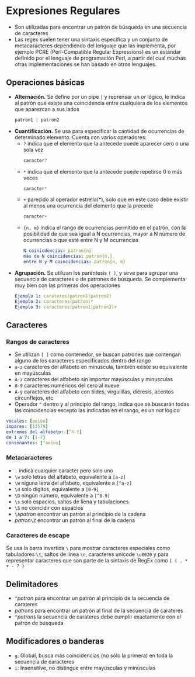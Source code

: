 # Expresiones Regulares
- Son utilizadas para encontrar un patrón de búsqueda en una secuencia de caracteres
- Las regex suelen tener una sintaxis específica y un conjunto de metacaracteres dependiendo del lenguaje que las implementa, por ejemplo PCRE (Perl-Compatible Regular Expressions) es un estándar definido por el lenguaje de programación Perl, a partir del cual muchas otras implementaciones se han basado en otros lenguajes.

## Operaciones básicas
- __Alternación.__ Se define por un pipe ` | ` y reprensar un _or_ lógico, le indica al patrón que existe una coincidencia entre cualquiera de los elementos que aparezcan a sus lados
    ~~~ js
    patron1 | patron2
    ~~~
- __Cuantificación.__ Se usa para especificar la cantidad de ocurrencias de determinado elemento. Cuenta con varios operadores:
    * ` ? ` indica que el elemento que la antecede puede aparecer cero o una sola vez
        ~~~ js
        caracter?
        ~~~
    * ` * ` indica que el elemento que la antecede puede repetirse 0 o más veces
        ~~~ js
        caracter*
        ~~~
    * ` + ` parecido al operador estrella(*), solo que en este caso debe existir al menos una ocurrencia del elemento que la precede
        ~~~ js
        caracter+
        ~~~
    * `{n, m}` indica el rango de ocurrencias permitido en el patrón, con la posibilidad de que sea igual a N ocurrencias, mayor a N número de ocurrencias o que esté entre N y M ocurrencias
        ~~~ yaml
        N coinicdencias: patron{n}
        más de N coincidencias: patron{n,}
        entre N y M coincidencias: patron{n, m}
        ~~~
- __Agrupación.__ Se utilizan los paréntesis `( )`, y sirve para agrupar una secuencia de caracteres o de patrones de búsqueda. Se complementa muy bien con las primeras dos operaciones
    ~~~ yaml
    Ejemplo 1: carateres(patron1|patron2)
    Ejemplo 2: caracteres(patron)*
    Ejemplo 3: caracteres(patron1|patron2)+
    ~~~


## Caracteres
### Rangos de caracteres
- Se utilizan `[ ]` como contenedor, se buscan patrones que contengan alguno de los caracteres especificados dentro del rango
- `a-z` caracteres del alfabeto en minúscula, también existe su equivalente en mayúsculas
- `A-z` caracteres del alfabeto sin importar mayúsculas y mínusculas
- `0-9` caracteres numéricos del cero al nueve
- `À-ÿ` caracteres del alfabeto con tildes, virgulillas, diéresis, acentos circunflejos, etc
- Operador ` ^ ` dentro y al principio del rango, indica que se buscarán todas las coincidencias excepto las indicadas en el rango, es un _not_ lógico
~~~ yaml
vocales: [aeiou]
impares: [13579]
extremos del alfabeto: [^h-t]
de 1 a 7: [1-7]
consonantes: [^aeiou]
~~~

### Metacaracteres
- ` . ` indica cualquier caracter pero solo uno
- `\w` solo letras del alfabeto, equivalente a `[a-z]`
- `\W` niguna letra del alfabeto, equivalente a `[^a-z]`
- `\d` solo digitos, equivalente a `[0-9]`
- `\D` ningún número, equivalente a `[^0-9]`
- `\s` solo espacios, saltos de líena y tabulaciones
- `\S` no coincidir con espacios
- `\A`_patron_ encontrar un patrón al principio de la cadena
- _patron_`\Z` encontrar un patrón al final de la cadena

### Caracteres de escape
Se usa la barra invertida ` \ ` para mostrar caracteres especiales como tabuladores `\t`, saltos de línea `\n`, caracteres unicode `\u0020` y para representar caracteres que son parte de la sintaxis de RegEx como `[ ( . * + - ? }`


## Delimitadores
- `^`_patron_ para encontrar un patrón al principio de la secuencia de carateres
- _patron_`$` para encontrar un patrón al final de la secuencia de carateres
- `^`_patron_`$` la secuencia de carateres debe cumplir exactamente con el patrón de búsqueda


## Modificadores o banderas
- `g`: Global, busca más coincidencias (no sólo la primera) en toda la secuencia de caracteres
- `i`: Insensitive, no distingue entre mayúsculas y minúsculas

